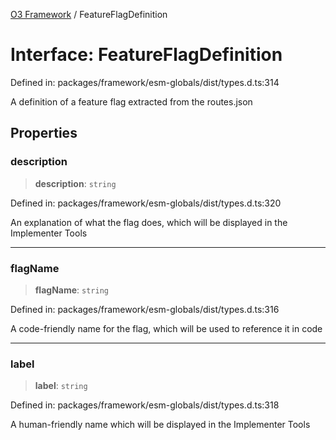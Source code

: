 [O3 Framework](../API.md) / FeatureFlagDefinition

# Interface: FeatureFlagDefinition

Defined in: packages/framework/esm-globals/dist/types.d.ts:314

A definition of a feature flag extracted from the routes.json

## Properties

### description

> **description**: `string`

Defined in: packages/framework/esm-globals/dist/types.d.ts:320

An explanation of what the flag does, which will be displayed in the Implementer Tools

***

### flagName

> **flagName**: `string`

Defined in: packages/framework/esm-globals/dist/types.d.ts:316

A code-friendly name for the flag, which will be used to reference it in code

***

### label

> **label**: `string`

Defined in: packages/framework/esm-globals/dist/types.d.ts:318

A human-friendly name which will be displayed in the Implementer Tools
